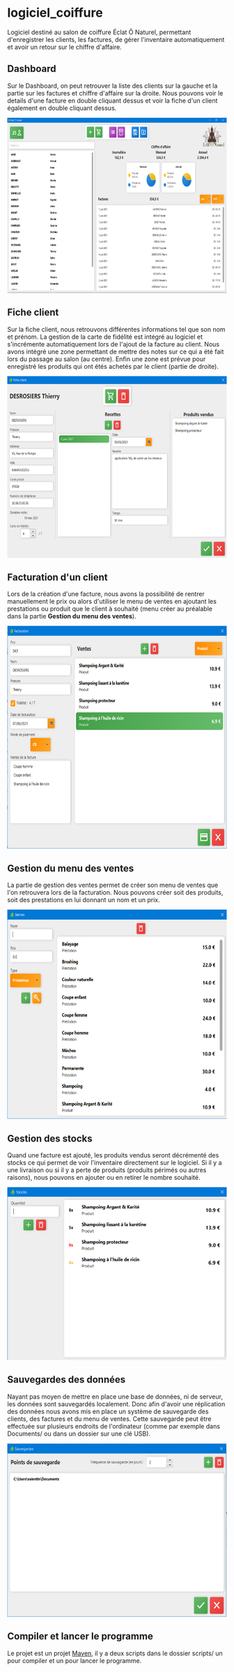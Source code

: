 # logiciel_coiffure

Logiciel destiné au salon de coiffure Éclat Ô Naturel, permettant d'enregistrer les clients, les factures, de gérer l'inventaire automatiquement et avoir un retour sur le chiffre d'affaire.

## Dashboard

Sur le Dashboard, on peut retrouver la liste des clients sur la gauche et la partie sur les factures et chiffre d'affaire sur la droite. Nous pouvons voir le details d'une facture en double cliquant dessus et voir la fiche d'un client également en double cliquant dessus.

<div align="center">
<img src="https://github.com/ValentinLe/logiciel_coiffure/blob/main/screenshots/dashboard.png" alt="demo" width="716" height="402">
</div>

## Fiche client

Sur la fiche client, nous retrouvons différentes informations tel que son nom et prénom. La gestion de la carte de fidélité est intégré au logiciel et s'incrémente automatiquement lors de l'ajout de la facture au client. Nous avons intégré une zone permettant de mettre des notes sur ce qui a été fait lors du passage au salon (au centre). Enfin une zone est prévue pour enregistré les produits qui ont étés achetés par le client (partie de droite).

<div align="center">
<img src="https://github.com/ValentinLe/logiciel_coiffure/blob/main/screenshots/fiche_client.png" alt="demo" width="625" height="417">
</div>

## Facturation d'un client

Lors de la création d'une facture, nous avons la possibilité de rentrer manuellement le prix ou alors d'utiliser le menu de ventes en ajoutant les prestations ou produit que le client à souhaité (menu créer au préalable dans la partie **Gestion du menu des ventes**).

<div align="center">
<img src="https://github.com/ValentinLe/logiciel_coiffure/blob/main/screenshots/facturation.png" alt="demo" width="677" height="511">
</div>

## Gestion du menu des ventes

La partie de gestion des ventes permet de créer son menu de ventes que l'on retrouvera lors de la facturation. Nous pouvons créer soit des produits, soit des prestations en lui donnant un nom et un prix.

<div align="center">
<img src="https://github.com/ValentinLe/logiciel_coiffure/blob/main/screenshots/ventes.png" alt="demo" width="600" height="480">
</div>

## Gestion des stocks

Quand une facture est ajouté, les produits vendus seront décrémenté des stocks ce qui permet de voir l'inventaire directement sur le logiciel. Si il y a une livraison ou si il y a perte de produits (produits périmés ou autres raisons), nous pouvons en ajouter ou en retirer le nombre souhaité.

<div align="center">
<img src="https://github.com/ValentinLe/logiciel_coiffure/blob/main/screenshots/stocks.png" alt="demo" width="524" height="397">
</div>

## Sauvegardes des données

Nayant pas moyen de mettre en place une base de données, ni de serveur, les données sont sauvegardés localement. Donc afin d'avoir une réplication des données nous avons mis en place un système de sauvegarde des clients, des factures et du menu de ventes. Cette sauvegarde peut être effectuée sur plusieurs endroits de l'ordinateur (comme par exemple dans Documents/ ou dans un dossier sur une clé USB).

<div align="center">
<img src="https://github.com/ValentinLe/logiciel_coiffure/blob/main/screenshots/sauvegarde.png" alt="demo" width="602" height="398">
</div>

## Compiler et lancer le programme

Le projet est un projet <a href="https://maven.apache.org/">Maven<a/>, il y a deux scripts dans le dossier scripts/ un pour compiler et un pour lancer le programme.